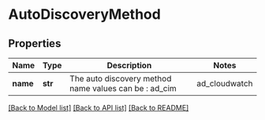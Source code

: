 # AutoDiscoveryMethod

## Properties
Name | Type | Description | Notes
------------ | ------------- | ------------- | -------------
**name** | **str** | The auto discovery method name values can be : ad_cim|ad_cloudwatch|ad_collector|ad_dummy|ad_ec2|ad_esx|ad_http|ad_ipmi|ad_jdbc|ad_jmx|ad_netapp|ad_pdh|ad_port|ad_script|ad_snmp|ad_wmi|ad_xen|ad_azurerediscache|ad_awsserviceregion|ad_awsec2reservedinstance|ad_awsec2reservedinstancecoverage|ad_awsecsservice|ad_awsec2scheduledevents|ad_azureserviceregion|ad_azuresubscription|ad_azurebackupjob|ad_azuresdk|ad_azurewebjob|ad_awsbillingreport|ad_awselasticache|ad_awsredshift|ad_azurebilling|ad_awslbtargetgroups|ad_gcpappengine|ad_gcpbilling|ad_awsvpntunnel|ad_gcpvpntunnel|ad_awsglobalwebacl|ad_gcplbbackendservice|ad_gcppubsubsubscription|ad_gcppubsubsnapshot|ad_azurereplicationjob|ad_azureexpressroutecircuitpeering|ad_awsapigatewaystage|ad_azureautomationaccountcertificate|ad_azurevngconnection|ad_azurewebappinstance|ad_azureappserviceenvironmentmultirolepool|ad_openmetrics|ad_awsmediaconnectoutput|ad_awsmediaconnectsource|ad_awswebaclwafv2|ad_saaso365sharepointsite|ad_awscognitoidentityproviders|ad_azureeabilling|ad_saaszoomplanusage|ad_saasstatus|ad_azuresynapse|ad_saasairbrake|ad_syntheticsselenium|ad_azurevirtualdesktopsessionhosts|ad_saaso365subscribedsku|ad_azuredimension|ad_azurecostmanagementdimensions|ad_saaso365servicehealth|ad_saaso365mailbox|ad_azurenetappvolumes|ad_azureloganalyticsworkspaces|ad_saaszoomstatus|ad_saassalesforcelicense|ad_saaszoomroom|ad_saaswebexlicenseusage|ad_azureloganalyticsreplicationjob|ad_paasjsonpath | 

[[Back to Model list]](../README.md#documentation-for-models) [[Back to API list]](../README.md#documentation-for-api-endpoints) [[Back to README]](../README.md)



